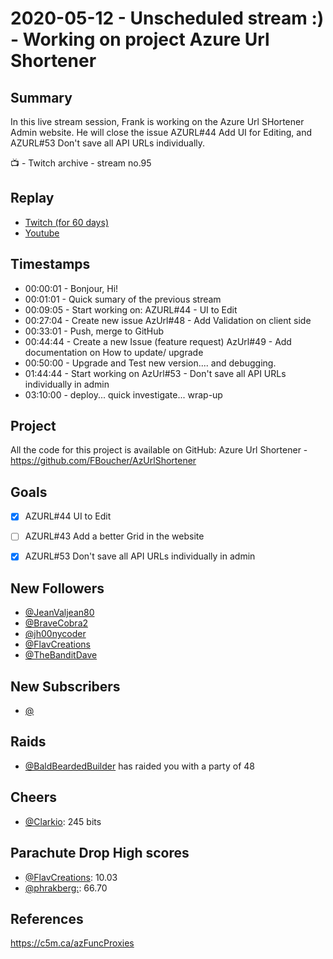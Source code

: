 
# 2020-05-12 - Unscheduled stream :) - Working on project Azure Url Shortener 

Summary
-------

In this live stream session, Frank is working on the Azure Url SHortener Admin website. He will close the issue AZURL#44 Add UI for Editing, and AZURL#53 Don't save all API URLs individually.

📺 - Twitch archive - stream no.95

Replay
------

- [Twitch (for 60 days)](https://www.twitch.tv/videos/618952844)
- [Youtube](https://youtu.be/y6OlkiTOPvg)


Timestamps
--------

- 00:00:01 - Bonjour, Hi!
- 00:01:01 - Quick sumary of the previous stream
- 00:09:05 - Start working on: AZURL#44 - UI to Edit
- 00:27:04 - Create new issue AzUrl#48 - Add Validation on client side
- 00:33:01 - Push, merge to GitHub
- 00:44:44 - Create a new Issue (feature request) AzUrl#49 - Add documentation on How to update/ upgrade
- 00:50:00 - Upgrade and Test new version.... and debugging.
- 01:44:44 - Start working on AzUrl#53 - Don't save all API URLs individually in admin
- 03:10:00 - deploy... quick investigate... wrap-up


Project
-------

All the code for this project is available on GitHub: Azure Url Shortener - https://github.com/FBoucher/AzUrlShortener


Goals
-----

- [X] AZURL#44 UI to Edit
- [ ] AZURL#43 Add a better Grid in the website
- [X] AZURL#53 Don't save all API URLs individually in admin


New Followers
-------------

- [@JeanValjean80](https://www.twitch.tv/JeanValjean80)
- [@BraveCobra2](https://www.twitch.tv/BraveCobra2)
- [@jh00nycoder](https://www.twitch.tv/jh00nycoder)
- [@FlavCreations](https://www.twitch.tv/FlavCreations)
- [@TheBanditDave](https://www.twitch.tv/TheBanditDave)


New Subscribers
---------------

- [@](https://www.twitch.tv/)


Raids
------

- [@BaldBeardedBuilder](https://www.twitch.tv/BaldBeardedBuilder) has raided you with a party of 48


Cheers
------

- [@Clarkio](https://www.twitch.tv/Clarkio):  245 bits



Parachute Drop High scores
------

- [@FlavCreations](https://www.twitch.tv/FlavCreations):  10.03
- [@phrakberg:](https://www.twitch.tv/phrakberg:):  66.70



References
----------

https://c5m.ca/azFuncProxies